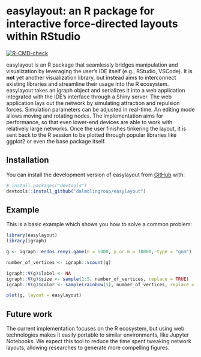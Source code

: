 
<!-- README.md is generated from README.Rmd. Please edit that file -->

# easylayout: an R package for interactive force-directed layouts within RStudio

<!-- badges: start -->

[![R-CMD-check](https://github.com/dalmolingroup/easylayout/actions/workflows/R-CMD-check.yaml/badge.svg)](https://github.com/dalmolingroup/easylayout/actions/workflows/R-CMD-check.yaml)
<!-- badges: end -->

easylayout is an R package that seamlessly bridges manipulation and
visualization by leveraging the user’s IDE itself (e.g., RStudio,
VSCode). It is **not** yet another visualization library, but instead
aims to interconnect existing libraries and streamline their usage into
the R ecosystem. easylayout takes an igraph object and serializes it
into a web application integrated with the IDE’s interface through a
Shiny server. The web application lays out the network by simulating
attraction and repulsion forces. Simulation parameters can be adjusted
in real-time. An editing mode allows moving and rotating nodes. The
implementation aims for performance, so that even lower-end devices are
able to work with relatively large networks. Once the user finishes
tinkering the layout, it is sent back to the R session to be plotted
through popular libraries like ggplot2 or even the base package itself.

## Installation

You can install the development version of easylayout from
[GitHub](https://github.com/) with:

``` r
# install.packages("devtools")
devtools::install_github("dalmolingroup/easylayout")
```

## Example

This is a basic example which shows you how to solve a common problem:

``` r
library(easylayout)
library(igraph)

g <- igraph::erdos.renyi.game(n = 5000, p.or.m = 10000, type = "gnm")

number_of_vertices <- igraph::vcount(g)

igraph::V(g)$label <- NA
igraph::V(g)$size <- sample(1:5, number_of_vertices, replace = TRUE)
igraph::V(g)$color <- sample(rainbow(5), number_of_vertices, replace = TRUE)

plot(g, layout = easylayout)
```

## Future work

The current implementation focuses on the R ecosystem, but using web
technologies makes it easily portable to similar environments, like
Jupyter Notebooks. We expect this tool to reduce the time spent tweaking
network layouts, allowing researches to generate more compelling
figures.

